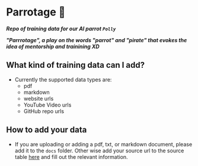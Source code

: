 # Parrotage 🦜

***Repo of training data for our AI parrot `Polly`***

***"Parrrotage", a play on the words "parrot" and "pirate" that evokes the idea of mentorship and trainining XD***

## What kind of training data can I add?

- Currently the supported data types are:
  - pdf
  - markdown
  - website urls
  - YouTube Video urls
  - GitHub repo urls

## How to add your data

- If you are uploading or adding a pdf, txt, or markdown document, please add it to the `docs` folder. Other wise add your source url to the source table [here](/sources_table/sources.md) and fill out the relevant information.